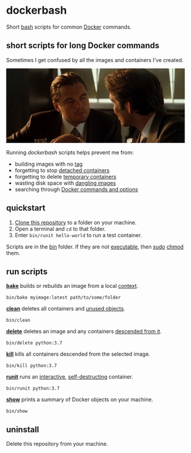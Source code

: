 # dockerbash

Short
[bash](https://en.wikipedia.org/wiki/Bash_(Unix_shell))
scripts for common
[Docker](https://www.docker.com/)
commands.

## short scripts for long Docker commands

Sometimes I get confused by all the images and containers I've created.

![Can Docker run containers inside containers?](squint.jpg)

Running *dockerbash* scripts helps prevent me from:

* building images with no 
[tag](https://docs.docker.com/engine/reference/commandline/build/#tag-an-image--t)
* forgetting to stop
[detached containers](https://docs.docker.com/engine/reference/run/#detached-vs-foreground)
* forgetting to delete
[temporary containers](https://docs.docker.com/engine/reference/run/#clean-up---rm)
* wasting disk space with
[dangling images](https://docs.docker.com/config/pruning/)
* searching through 
[Docker commands and options](https://docs.docker.com/engine/reference/commandline/cli/) 

## quickstart

1. [Clone this repository](https://help.github.com/articles/cloning-a-repository/) to a folder on your machine.
2. Open a terminal and `cd` to that folder.
3. Enter `bin/runit hello-world` to run a test container.

Scripts are in the 
[bin](bin)
folder. If they are not
[executable](https://en.wikipedia.org/wiki/File_system_permissions#Permissions),
then 
[sudo](https://en.wikipedia.org/wiki/Sudo)
[chmod](https://en.wikipedia.org/wiki/Chmod)
them.

## run scripts

**[bake](bin/bake)**
builds or rebuilds an image from a local 
[context](https://docs.docker.com/engine/reference/commandline/build/#extended-description).

    bin/bake myimage:latest path/to/some/folder

**[clean](bin/clean)**
deletes all containers and
[unused objects](https://docs.docker.com/engine/reference/commandline/system_prune/).

    bin/clean

**[delete](bin/delete)**
deletes an image and any containers
[descended from it](https://docs.docker.com/engine/reference/commandline/ps/#ancestor).

    bin/delete python:3.7

**[kill](bin/kill)**
kills all containers descended from the selected image.

    bin/kill python:3.7

**[runit](bin/runit)**
runs an
[interactive](https://docs.docker.com/engine/reference/run/#foreground),
[self-destructing](https://docs.docker.com/engine/reference/run/#clean-up---rm)
container.

    bin/runit python:3.7

**[show](bin/show)**
prints a summary of Docker objects on your machine.

    bin/show

## uninstall

Delete this repository from your machine.
